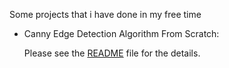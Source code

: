 Some projects that i have done in my free time

* Canny Edge Detection Algorithm From Scratch:

    Please see the [README](https://github.com/snnclsr/projects/tree/master/Canny_Edge_Detection_Scratch) file for the details.
